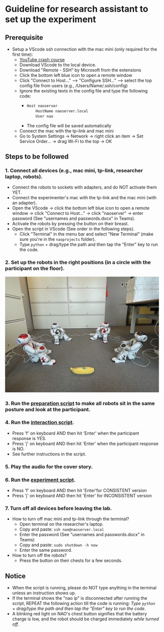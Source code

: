 # Guideline for research assistant to set up the experiment

## Prerequisite
  - Setup a VScode ssh connection with the mac mini (only required for the first time):
    - [YouTube crash course](https://www.youtube.com/watch?v=cOopQQIL8JU)
    - Download VScode to the local device.
    - Download "Remote - SSH" by Microsoft from the extensions
    - Click the bottom left blue icon to open a remote window
    - Click "Connect to Host..." --> "Configure SSH..." --> select the top config file from users (e.g., /Users/Name/.ssh/config)
    - Ignore the existing texts in the config file and type the following code:
      - ```bash
        Host naoserver
            HostName naoserver.local
            User nao
        ```
      - The config file will be saved automatically
    - Connect the mac with the tp-link and mac mini
    - Go to System Settings -> Network -> right click an item -> Set Service Order... -> drag Wi-Fi to the top -> OK
## Steps to be followed

### 1. Connect all devices (e.g., mac mini, tp-link, researcher laptop, robots).
  - Connect the robots to sockets with adapters, and do NOT activate them YET.
  - Connect the experimenter's mac with the tp-link and the mac mini (with an adapter).
  - Open the VScode -> click the bottom left blue icon to open a remote window -> click "Connect to Host..." -> click "naoserver" -> enter password (See "usernames and passwords.docx" in Teams).
  - Activate the robots by pressing the button on their breast.
  - Open the script in VScode (See order in the following steps).
    - Click "Terminal" in the menu bar and select "New Terminal" (make sure you're in the `naoprojects` folder).
    - Type `python` + drag/type the path and then tap the "Enter" key to run the code.
  
### 2. Set up the robots in the right positions (in a circle with the participant on the floor).
![robotsetup](https://github.com/UvA-CW-Robo-research/Multi-Nao-Speech-Orchestration/blob/main/robotsetup.jpeg)

### 3. Run the [preparation script](https://github.com/UvA-CW-Robo-research/Multi-Nao-Speech-Orchestration/blob/main/scripts/nao_preparation.py) to make all robots sit in the same posture and look at the participant.

### 4. Run the [interaction script](https://github.com/UvA-CW-Robo-research/Multi-Nao-Speech-Orchestration/blob/main/scripts/nao_interactions.py).
- Press 'f' on keyboard AND then hit 'Enter' when the participant response is YES.
- Press 'j' on keyboard AND then hit 'Enter' when the participant response is NO.
- See further instructions in the script.
  
### 5. Play the audio for the cover story.

### 6. Run the [experiment script](https://github.com/UvA-CW-Robo-research/Multi-Nao-Speech-Orchestration/blob/main/scripts/nao_experiment.py).
- Press 'f' on keyboard AND then hit 'Enter'for CONSISTENT version
- Press 'j' on keyboard AND then hit 'Enter' for INCONSISTENT version

### 7. Turn off all devices before leaving the lab.
  - How to turn off mac mini and tp-link through the terminal?
    - Open terminal on the researcher's laptop.
    - Copy and paste: `ssh nao@naoserver.local`
    - Enter the password (See "usernames and passwords.docx" in Teams)
    - Copy and paste: `sudo shutdown -h now`
    - Enter the same password.
  - How to turn off the robots?
    - Press the button on their chests for a few seconds.
  
## Notice
- When the script is running, please do NOT type anything in the terminal unless an instruction shows up.
- If the terminal shows the "nao ip" is disconnected after running the script, REPEAT the following action till the code is running: *Type `python` + drag/type the path and then tap the "Enter" key to run the code*.
- A blinking red light on NAO's chest button signifies that the battery charge is low, and the robot should be charged immediately *while turned off*.




